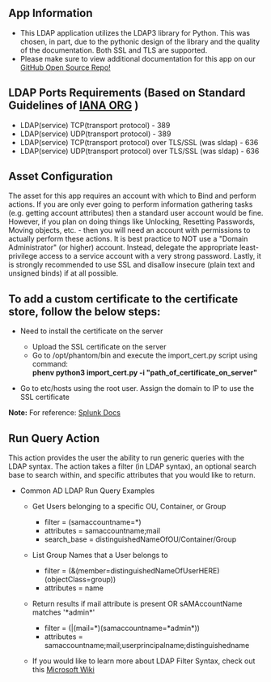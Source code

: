 ## App Information

- This LDAP application utilizes the LDAP3 library for Python. This was chosen, in part, due to
  the pythonic design of the library and the quality of the documentation. Both SSL and TLS are
  supported.
- Please make sure to view additional documentation for this app on our [GitHub Open Source
  Repo!](https://github.com/phantomcyber/phantom-apps/tree/next/Apps/phadldap#readme)

## LDAP Ports Requirements (Based on Standard Guidelines of [IANA ORG](https://www.iana.org/assignments/service-names-port-numbers/service-names-port-numbers.xhtml) )

- LDAP(service) TCP(transport protocol) - 389
- LDAP(service) UDP(transport protocol) - 389
- LDAP(service) TCP(transport protocol) over TLS/SSL (was sldap) - 636
- LDAP(service) UDP(transport protocol) over TLS/SSL (was sldap) - 636

## Asset Configuration

The asset for this app requires an account with which to Bind and perform actions. If you are only
ever going to perform information gathering tasks (e.g. getting account attributes) then a standard
user account would be fine. However, if you plan on doing things like Unlocking, Resetting
Passwords, Moving objects, etc. - then you will need an account with permissions to actually perform
these actions. It is best practice to NOT use a "Domain Administrator" (or higher) account. Instead,
delegate the appropriate least-privilege access to a service account with a very strong password.
Lastly, it is strongly recommended to use SSL and disallow insecure (plain text and unsigned binds)
if at all possible.

## To add a custom certificate to the certificate store, follow the below steps:

- Need to install the certificate on the server

  - Upload the SSL certificate on the server
  - Go to /opt/phantom/bin and execute the import_cert.py script using command:\
    **phenv python3 import_cert.py -i "path_of_certificate_on_server"**

- Go to etc/hosts using the root user. Assign the domain to IP to use the SSL certificate

**Note:** For reference: [Splunk
Docs](https://docs.splunk.com/Documentation/SOARonprem/latest/Admin/AddOrRemoveCertificates)

## Run Query Action

This action provides the user the ability to run generic queries with the LDAP syntax. The action
takes a filter (in LDAP syntax), an optional search base to search within, and specific attributes
that you would like to return.

- Common AD LDAP Run Query Examples

  - Get Users belonging to a specific OU, Container, or Group

    - filter = (samaccountname=\*)
    - attributes = samaccountname;mail
    - search_base = distinguishedNameOfOU/Container/Group

  - List Group Names that a User belongs to

    - filter = (&(member=distinguishedNameOfUserHERE)(objectClass=group))
    - attributes = name

  - Return results if mail attribute is present OR sAMAccountName matches '\*admin\*'

    - filter = (|(mail=\*)(samaccountname=\*admin\*))
    - attributes = samaccountname;mail;userprincipalname;distinguishedname

  - If you would like to learn more about LDAP Filter Syntax, check out this [Microsoft
    Wiki](https://social.technet.microsoft.com/wiki/contents/articles/5392.active-directory-ldap-syntax-filters.aspx)
